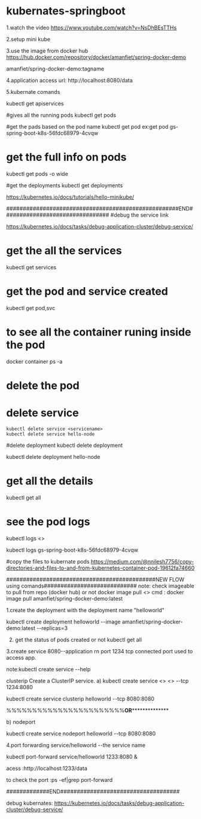# kubernates-springboot

1.watch the video
https://www.youtube.com/watch?v=NsDhBEsTTHs

2.setup mini kube

3.use the image from docker hub https://hub.docker.com/repository/docker/amanfiet/spring-docker-demo

amanfiet/spring-docker-demo:tagname

4.application access url:
http://localhost:8080/data

5.kubernate comands


kubectl get apiservices


#gives all the running pods
kubectl get pods

#get the pads based on the pod name
kubectl get pod <podname>
ex:get pod gs-spring-boot-k8s-56fdc68979-4cvqw
  
 # get the full info on pods
  kubectl get pods  -o wide
  
#get the deployments
  kubectl get deployments

  https://kubernetes.io/docs/tutorials/hello-minikube/
  
  ####################################################END################################
 #debug the service  link 
  
  https://kubernetes.io/docs/tasks/debug-application-cluster/debug-service/
  
  
  # get the all the services
  kubectl get services

  # get the pod and service created
  kubectl get pod,svc

  # to see all the container runing inside the pod
  docker container ps -a 
  
  # delete the pod
  
  
  # delete service
    kubectl delete service <servicename>
    kubectl delete service hello-node


  
  #delete deployment
kubectl delete deployment <deploymentname>
  
  kubectl delete deployment hello-node

  
# get all the details
  kubectl get all
  
 # see the pod logs 
  kubectl logs <<podname>>
  
  kubectl logs gs-spring-boot-k8s-56fdc68979-4cvqw
  
  #copy the files to kubernate pods
  https://medium.com/@nnilesh7756/copy-directories-and-files-to-and-from-kubernetes-container-pod-19612fa74660
  
  
  
  #############################################NEW FLOW   using comands############################
  note: check imageable to pull from repo (docker hub) or not
  docker image pull <<image name>>
  cmd  :  docker image pull amanfiet/spring-docker-demo:latest
  
  
  
  1.create the deployment with the deployment name "helloworld"
  
  kubectl create deployment helloworld --image amanfiet/spring-docker-demo:latest --replicas=3
  
  2. get the status of pods created or not
  kubectl get all
  
  
  3.create service 
   8080--application rn port
   1234 tcp connected port used to access app.
  
  note:kubectl create service --help
  
  clusterip    Create a ClusterIP service.
  a) 
    kubectl create service <<serviceName>> <<deploymentName>> --tcp 1234:8080
  
  kubectl create service clusterip helloworld --tcp 8080:8080
  
  %%%%%%%%%%%%%%%%%%%%%%%********OR**********************
  
  b) nodeport
  
  kubectl create service nodeport helloworld --tcp 8080:8080
  
  
  4.port forwarding 
  service/helloworld --the service name
  
  kubectl port-forward service/helloworld 1233:8080 &
  
  acess :http://localhost:1233/data
  
  
  to check the port :ps -ef|grep port-forward
  
  #############END####################################
  
  debug kubernates:
  https://kubernetes.io/docs/tasks/debug-application-cluster/debug-service/
